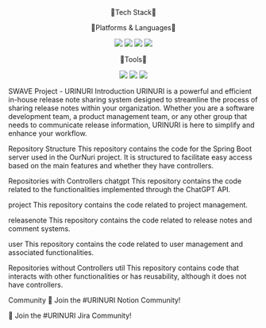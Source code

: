 

<div align="center">
 
 <p>📖Tech Stack📖</p> 
 
 <p>🚉Platforms & Languages🚉</p>
 <img src="https://img.shields.io/badge/Java-007396?style=flat&logo=Conda-Forge&logoColor=white" />
	

 <img src="https://img.shields.io/badge/Spring-6DB33F?style=flat&logo=Spring&logoColor=white"/>



 <img src="https://img.shields.io/badge/MySQL-4479A1?style=flat&logo=MySQL&logoColor=white"/>

 
 
 <img src="https://img.shields.io/badge/Redis-DC382D?style=flat&logo=Redis&logoColor=white"/>

<p>🔋Tools🔋</p>
<img src="https://img.shields.io/badge/Tomcat-F8DC75?style=flat&logo=ApacheTomcat&logoColor=white" />
	<img src="https://img.shields.io/badge/NGINX-009639?style=flat&logo=NGINX&logoColor=white" />

 <img src="https://img.shields.io/badge/GitHub-181717?style=flat&logo=GitHub&logoColor=white" />


 </div>
 



SWAVE Project - URINURI
Introduction
URINURI is a powerful and efficient in-house release note sharing system designed to streamline the process of sharing release notes within your organization. Whether you are a software development team, a product management team, or any other group that needs to communicate release information, URINURI is here to simplify and enhance your workflow.

Repository Structure
This repository contains the code for the Spring Boot server used in the OurNuri project. It is structured to facilitate easy access based on the main features and whether they have controllers.

Repositories with Controllers
chatgpt
This repository contains the code related to the functionalities implemented through the ChatGPT API.

project
This repository contains the code related to project management.

releasenote
This repository contains the code related to release notes and comment systems.

user
This repository contains the code related to user management and associated functionalities.

Repositories without Controllers
util
This repository contains code that interacts with other functionalities or has reusability, although it does not have controllers.

Community
💬 Join the #URINURI Notion Community!

💬 Join the #URINURI Jira Community!
